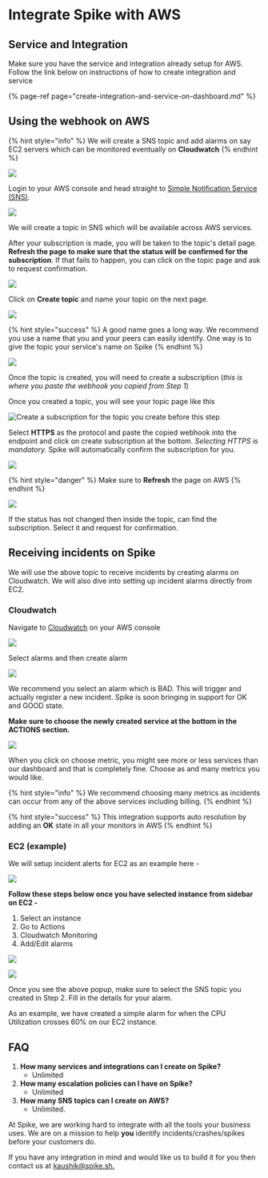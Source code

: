 # Integrate Spike with AWS

## Service and Integration

Make sure you have the service and integration already setup for AWS. Follow the link below on instructions of how to create integration and service

{% page-ref page="create-integration-and-service-on-dashboard.md" %}

## Using the webhook on AWS

{% hint style="info" %}
We will create a SNS topic and add alarms on say EC2 servers which can be monitored eventually on **Cloudwatch**
{% endhint %}

![](../.gitbook/assets/simple_notification_service.png)

Login to your AWS console and head straight to [Simple Notification Service \(SNS\)](https://console.aws.amazon.com/sns/v3/home). 

![](../.gitbook/assets/simple_notification_service_2019-06-17_14-31-16.png)

We will create a topic in SNS which will be available across AWS services.

After your subscription is made, you will be taken to the topic's detail page. **Refresh the page to make sure that the status will be confirmed for the subscription**. If that fails to happen, you can click on the topic page and ask to request confirmation.

![](../.gitbook/assets/create-topic.png)

Click on **Create topic** and name your topic on the next page.

![](../.gitbook/assets/create-subscription.png)

{% hint style="success" %}
A good name goes a long way. We recommend you use a name that you and your peers can easily identify. One way is to give the topic your service's name on Spike
{% endhint %}

![](../.gitbook/assets/create-subscription-form.png)

Once the topic is created, you will need to create a subscription \(_this is where you paste the webhook you copied from Step 1_\)

Once you created a topic, you will see your topic page like this

![Create a subscription for the topic you create before this step](../.gitbook/assets/subscrition-create-show.png)

Select **HTTPS** as the protocol and paste the copied webhook into the endpoint and click on create subscription at the bottom. _Selecting HTTPS is mandatory._ Spike will automatically confirm the subscription for you.

![](../.gitbook/assets/subscription-confirmation-pending.png)

{% hint style="danger" %}
Make sure to **Refresh** the page on AWS
{% endhint %}

![](../.gitbook/assets/final-aws-sns.png)

If the status has not changed then inside the topic, can find the subscription. Select it and request for confirmation.

## Receiving incidents on Spike

We will use the above topic to receive incidents by creating alarms on Cloudwatch. We will also dive into setting up incident alarms directly from EC2.

### Cloudwatch

Navigate to [Cloudwatch](https://console.aws.amazon.com/cloudwatch/home) on your AWS console

![](../.gitbook/assets/create-alarm.png)

Select alarms and then create alarm

![](../.gitbook/assets/select-metrics.png)

We recommend you select an alarm which is BAD. This will trigger and actually register a new incident. Spike is soon bringing in support for OK and GOOD state.

**Make sure to choose the newly created service at the bottom in the ACTIONS section.**

![](../.gitbook/assets/select-other-metrics.png)

When you click on choose metric, you might see more or less services than our dashboard and that is completely fine. Choose as and many metrics you would like.

{% hint style="info" %}
We recommend choosing many metrics as incidents can occur from any of the above services including billing.
{% endhint %}

{% hint style="success" %}
This integration supports auto resolution by adding an **OK** state in all your monitors in AWS
{% endhint %}

### EC2 \(example\)

We will setup incident alerts for EC2 as an example here -

![](../.gitbook/assets/select-metric-from-ec2.png)

**Follow these steps below once you have selected instance from sidebar on EC2 -**

1. Select an instance
2. Go to Actions
3. Cloudwatch Monitoring
4. Add/Edit alarms

![](../.gitbook/assets/create-alarm-ec2-modal.png)



![](../.gitbook/assets/final-ec2.png)

Once you see the above popup, make sure to select the SNS topic you created in Step 2. Fill in the details for your alarm.

As an example, we have created a simple alarm for when the CPU Utilization crosses 60% on our EC2 instance.

## FAQ

1. **How many services and integrations can I create on Spike?**
   * Unlimited
2. **How many escalation policies can I have on Spike?**
   * Unlimited
3. **How many SNS topics can I create on AWS?**
   * Unlimited.

At Spike, we are working hard to integrate with all the tools your business uses. We are on a mission to help **you** identify incidents/crashes/spikes before your customers do.

If you have any integration in mind and would like us to build it for you then contact us at [kaushik@spike.sh.](mailto:kaushik@spike.sh)

